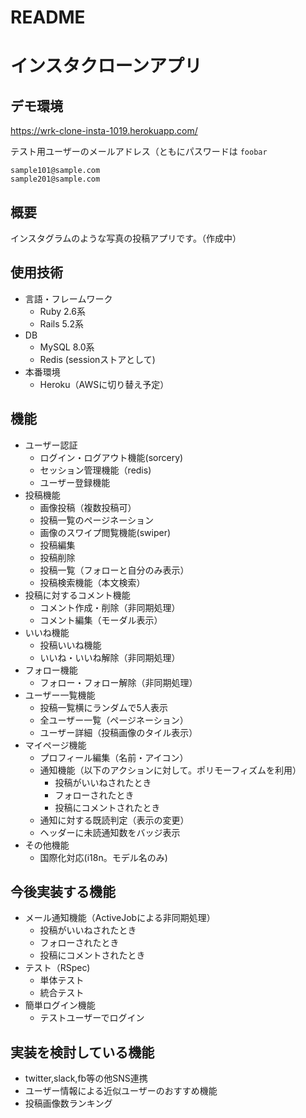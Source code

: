 # README

# インスタクローンアプリ
## デモ環境
https://wrk-clone-insta-1019.herokuapp.com/

テスト用ユーザーのメールアドレス（ともにパスワードは `foobar`
```
sample101@sample.com
sample201@sample.com
```

## 概要
インスタグラムのような写真の投稿アプリです。（作成中）

## 使用技術
- 言語・フレームワーク
  - Ruby 2.6系
  - Rails 5.2系
- DB
  - MySQL 8.0系
  - Redis (sessionストアとして)
- 本番環境
  - Heroku（AWSに切り替え予定）

## 機能
- ユーザー認証
  - ログイン・ログアウト機能(sorcery)
  - セッション管理機能（redis)
  - ユーザー登録機能
- 投稿機能
  - 画像投稿（複数投稿可）
  - 投稿一覧のページネーション
  - 画像のスワイプ閲覧機能(swiper)
  - 投稿編集
  - 投稿削除
  - 投稿一覧（フォローと自分のみ表示）
  - 投稿検索機能（本文検索）
- 投稿に対するコメント機能
  - コメント作成・削除（非同期処理）
  - コメント編集（モーダル表示）
- いいね機能
  - 投稿いいね機能
  - いいね・いいね解除（非同期処理）
- フォロー機能
  - フォロー・フォロー解除（非同期処理）
- ユーザー一覧機能
  - 投稿一覧横にランダムで5人表示
  - 全ユーザー一覧（ページネーション）
  - ユーザー詳細（投稿画像のタイル表示）
- マイページ機能
  - プロフィール編集（名前・アイコン）
  - 通知機能（以下のアクションに対して。ポリモーフィズムを利用）
    - 投稿がいいねされたとき
    - フォローされたとき
    - 投稿にコメントされたとき
  - 通知に対する既読判定（表示の変更）
  - ヘッダーに未読通知数をバッジ表示
- その他機能
  - 国際化対応(i18n。モデル名のみ)

## 今後実装する機能
- メール通知機能（ActiveJobによる非同期処理）
  - 投稿がいいねされたとき
  - フォローされたとき
  - 投稿にコメントされたとき
- テスト（RSpec)
  - 単体テスト
  - 統合テスト
- 簡単ログイン機能
  - テストユーザーでログイン

## 実装を検討している機能
- twitter,slack,fb等の他SNS連携
- ユーザー情報による近似ユーザーのおすすめ機能
- 投稿画像数ランキング
